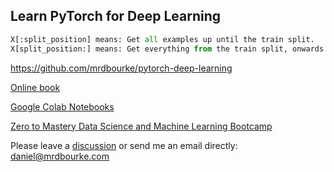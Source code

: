 ## Learn PyTorch for Deep Learning

```python
X[:split_position] means: Get all examples up until the train split.
X[split_position:] means: Get everything from the train split, onwards.
```

https://github.com/mrdbourke/pytorch-deep-learning

[Online book](https://learnpytorch.io)

[Google Colab Notebooks](https://colab.research.google.com)

[Zero to Mastery Data Science and Machine Learning Bootcamp](https://dbourke.link/ZTMMLcourse)

Please leave a [discussion](https://github.com/mrdbourke/pytorch-deep-learning/discussions) or send me an email directly: daniel@mrdbourke.com
